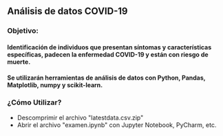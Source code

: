 ## Análisis de datos COVID-19

### Objetivo:
#### Identificación de individuos que presentan síntomas y características específicas, padecen la enfermedad COVID-19 y están con riesgo de muerte.

#### Se utilizarán herramientas de análisis de datos con Python, Pandas, Matplotlib, numpy y scikit-learn.

### ¿Cómo Utilizar?
* Descomprimir el archivo "latestdata.csv.zip" 
* Abrir el archivo "examen.ipynb" con Jupyter Notebook, PyCharm, etc.


